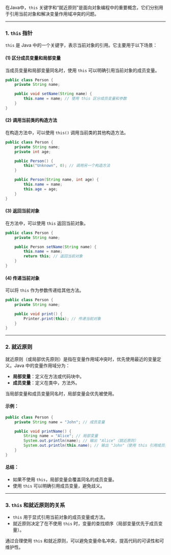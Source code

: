 在Java中，`this` 关键字和“就近原则”是面向对象编程中的重要概念，它们分别用于引用当前对象和解决变量作用域冲突的问题。

---

### 1. **`this` 指针**
`this` 是 Java 中的一个关键字，表示当前对象的引用。它主要用于以下场景：

#### (1) **区分成员变量和局部变量**
当成员变量和局部变量同名时，使用 `this` 可以明确引用当前对象的成员变量。

```java
public class Person {
    private String name;

    public void setName(String name) {
        this.name = name; // 使用 this 区分成员变量和参数
    }
}
```

#### (2) **调用当前类的构造方法**
在构造方法中，可以使用 `this()` 调用当前类的其他构造方法。

```java
public class Person {
    private String name;
    private int age;

    public Person() {
        this("Unknown", 0); // 调用另一个构造方法
    }

    public Person(String name, int age) {
        this.name = name;
        this.age = age;
    }
}
```

#### (3) **返回当前对象**
在方法中，可以使用 `this` 返回当前对象。

```java
public class Person {
    private String name;

    public Person setName(String name) {
        this.name = name;
        return this; // 返回当前对象
    }
}
```

#### (4) **传递当前对象**
可以将 `this` 作为参数传递给其他方法。

```java
public class Person {
    private String name;

    public void print() {
        Printer.print(this); // 传递当前对象
    }
}
```

---

### 2. **就近原则**
就近原则（或局部优先原则）是指在变量作用域冲突时，优先使用最近的变量定义。Java 中的变量作用域分为：
- **局部变量**：定义在方法或代码块中。
- **成员变量**：定义在类中，方法外。

当局部变量和成员变量同名时，局部变量会优先被使用。

#### 示例：
```java
public class Person {
    private String name = "John"; // 成员变量

    public void printName() {
        String name = "Alice"; // 局部变量
        System.out.println(name); // 输出 "Alice"（就近原则）
        System.out.println(this.name); // 输出 "John"（使用 this 引用成员变量）
    }
}
```

#### 总结：
- 如果不使用 `this`，局部变量会覆盖同名的成员变量。
- 使用 `this` 可以明确引用成员变量，避免歧义。

---

### 3. **`this` 和就近原则的关系**
- `this` 用于显式引用当前对象的成员变量或方法。
- 就近原则决定了在不使用 `this` 时，变量的查找顺序（局部变量优先于成员变量）。

通过合理使用 `this` 和就近原则，可以避免变量命名冲突，提高代码的可读性和可维护性。